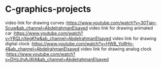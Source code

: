 # C-graphics-projects
video link for drawing curves :https://www.youtube.com/watch?v=30Tjan-Scuw&ab_channel=AbdelrahmanElsayed
video link for drawing animated car :https://www.youtube.com/watch?v=YRQLnXegKfw&ab_channel=AbdelrahmanElsayed
video link for drawing digital clock :https://www.youtube.com/watch?v=HWB_YoRHn-4&ab_channel=AbdelrahmanElsayed
video link for drawing analog clock :https://www.youtube.com/watch?v=DHzJtyAJ6IA&ab_channel=AbdelrahmanElsayed
